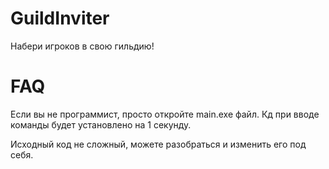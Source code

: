 # GuildInviter
Набери игроков в свою гильдию!

# FAQ
Если вы не программист, просто откройте main.exe файл. Кд при вводе команды будет установлено на 1 секунду. 

Исходный код не сложный, можете разобраться и изменить его под себя.
